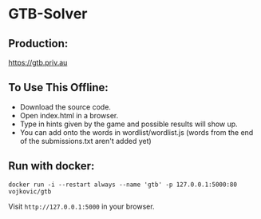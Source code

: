 # GTB-Solver
## Production:
https://gtb.priv.au

## To Use This Offline:
- Download the source code.
- Open index.html in a browser.
- Type in hints given by the game and possible results will show up.
- You can add onto the words in wordlist/wordlist.js (words from the end of the submissions.txt aren't added yet)

## Run with docker:
`docker run -i --restart always --name 'gtb' -p 127.0.0.1:5000:80 vojkovic/gtb`

Visit `http://127.0.0.1:5000` in your browser.
